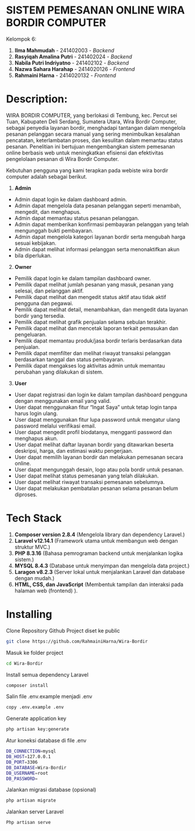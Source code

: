 # SISTEM PEMESANAN ONLINE WIRA BORDIR COMPUTER

Kelompok 6:
1.	**Ilma Mahmudah** - 241402003 - *Backend*
2.	**Rasyiqah Amalina Putri** - 241402024 - *Backend*
3.	**Nabila Putri Indriyatno** - 241402102 - *Backend*
4.	**Nazwa Sahara Harahap** - 2414020126 - *Frontend*
5.	**Rahmaini Harna** - 2414020132 - *Frontend*

# Description:
WIRA BORDIR COMPUTER, yang berlokasi di Tembung, kec. Percut sei Tuan, Kabupaten Deli Serdang, Sumatera Utara, Wira Bordir Computer, sebagai penyedia layanan bordir, menghadapi tantangan dalam mengelola pesanan pelanggan secara manual yang sering menimbulkan kesalahan pencatatan, keterlambatan proses, dan kesulitan dalam memantau status pesanan. Penelitian ini bertujuan mengembangkan sistem pemesanan online berbasis web untuk meningkatkan efisiensi dan efektivitas pengelolaan pesanan di Wira Bordir Computer.

Kebutuhan pengguna yang kami terapkan pada webiste wira bordir computer adalah sebagai berikut.
1.	**Admin**
- Admin dapat login ke dalam dashboard admin.
- Admin dapat mengelola data pesanan pelanggan seperti menambah, mengedit, dan menghapus.
- Admin dapat memantau status pesanan pelanggan.
- Admin dapat memberikan konfirmasi pembayaran pelanggan yang telah mengunggah bukti pembayaran.
- Admin dapat mengelola kategori layanan bordir serta mengubah harga sesuai kebijakan.
- Admin dapat melihat informasi pelanggan serta menonaktifkan akun
- bila diperlukan.

2.	**Owner**
- Pemilik dapat login ke dalam tampilan dashboard owner.
- Pemilik dapat melihat jumlah pesanan yang masuk, pesanan yang selesai, dan pelanggan aktif.
- Pemilik dapat melihat dan mengedit status aktif atau tidak aktif pengguna dan pegawai.
- Pemilik dapat melihat detail, menambahkan, dan mengedit data layanan bordir yang tersedia.
- Pemilik dapat melihat grafik penjualan selama sebulan terakhir.
- Pemilik dapat melihat dan mencetak laporan terkait pemasukan dan pengeluaran.
- Pemilik dapat memantau produk/jasa bordir terlaris berdasarkan data penjualan.
- Pemilik dapat memfilter dan melihat riwayat transaksi pelanggan berdasarkan tanggal dan status pembayaran.
- Pemilik dapat mengakses log aktivitas admin untuk memantau perubahan yang dilakukan di sistem.

3.	**User**
- User dapat  registrasi dan login ke dalam tampilan dashboard pengguna dengan menggunakan email yang valid.
- User dapat menggunakan fitur “Ingat Saya” untuk tetap login tanpa harus login ulang.
- User dapat menggunakan fitur lupa password untuk mengatur ulang password melalui verifikasi email.
- User dapat mengedit profil biodatanya, mengganti password dan menghapus akun.
- User dapat melihat daftar layanan bordir yang ditawarkan beserta deskripsi, harga, dan estimasi waktu pengerjaan.
- User dapat memilih layanan bordir dan melakukan pemesanan secara online.
- User dapat mengunggah desain, logo atau pola bordir untuk pesanan.
- User dapat melihat status pemesanan yang telah dilakukan.
- User dapat melihat riwayat transaksi pemesanan sebelumnya.
- User dapat melakukan pembatalan pesanan selama pesanan belum diproses.
# Tech Stack
1.	**Composer version 2.8.4** (Mengelola library dan dependency Laravel.)
2.	**Laravel v12.14.1** (Framework utama untuk membangun web dengan struktur MVC.)
3.	**PHP 8.3.16** (Bahasa pemrograman backend untuk menjalankan logika sistem.)
4.	**MYSQL  8.4.3** (Database untuk menyimpan dan mengelola data project.)
5.	**Laragon v8.2.3** (Server lokal untuk menjalankan Laravel dan database dengan mudah.)
6.	**HTML, CSS, dan JavaScript** (Membentuk tampilan dan interaksi pada halaman web (frontend) ).
# Installing
Clone Repository Github Project diset ke public
```bash
git clone https://github.com/RahmainiHarna/Wira-Bordir
```
Masuk ke folder project
```bash
cd Wira-Bordir
```
Install semua dependency Laravel
```bash
composer install
```
Salin file .env.example menjadi .env
```bash
copy .env.example .env
```
Generate application key
```bash
php artisan key:generate
```
Atur koneksi database di file .env
```bash
DB_CONNECTION=mysql
DB_HOST=127.0.0.1
DB_PORT=3306
DB_DATABASE=Wira-Bordir
DB_USERNAME=root
DB_PASSWORD=
```
Jalankan migrasi database (opsional)
```bash
php artisan migrate
```
Jalankan server Laravel
```bash
Php artisan serve
```







  


 

